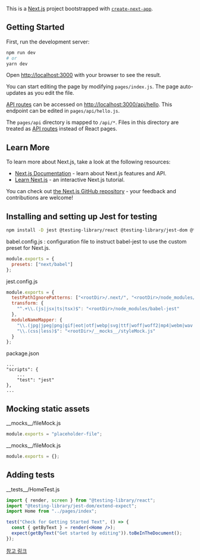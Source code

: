 This is a [Next.js](https://nextjs.org/) project bootstrapped with [`create-next-app`](https://github.com/vercel/next.js/tree/canary/packages/create-next-app).

## Getting Started

First, run the development server:

```bash
npm run dev
# or
yarn dev
```

Open [http://localhost:3000](http://localhost:3000) with your browser to see the result.

You can start editing the page by modifying `pages/index.js`. The page auto-updates as you edit the file.

[API routes](https://nextjs.org/docs/api-routes/introduction) can be accessed on [http://localhost:3000/api/hello](http://localhost:3000/api/hello). This endpoint can be edited in `pages/api/hello.js`.

The `pages/api` directory is mapped to `/api/*`. Files in this directory are treated as [API routes](https://nextjs.org/docs/api-routes/introduction) instead of React pages.

## Learn More

To learn more about Next.js, take a look at the following resources:

- [Next.js Documentation](https://nextjs.org/docs) - learn about Next.js features and API.
- [Learn Next.js](https://nextjs.org/learn) - an interactive Next.js tutorial.

You can check out [the Next.js GitHub repository](https://github.com/vercel/next.js/) - your feedback and contributions are welcome!

## Installing and setting up Jest for testing

```bash
npm install -D jest @testing-library/react @testing-library/jest-dom @testing-library/dom babel-jest
```

babel.config.js : configuration file to instruct babel-jest to use the custom preset for Next.js.
```js
module.exports = {
  presets: ["next/babel"]
};
```

jest.config.js
```js
module.exports = {
  testPathIgnorePatterns: ["<rootDir>/.next/", "<rootDir>/node_modules/"],
  transform: {
    "^.+\\.(js|jsx|ts|tsx)$": "<rootDir>/node_modules/babel-jest"
  },
  moduleNameMapper: {
    "\\.(jpg|jpeg|png|gif|eot|otf|webp|svg|ttf|woff|woff2|mp4|webm|wav|mp3|m4a|aac|oga)$": "<rootDir>/__mocks__/fileMock.js",
    "\\.(css|less)$": "<rootDir>/__mocks__/styleMock.js"
  }
};
```

package.json
```
...
"scripts": {
    ...
    "test": "jest"
},
...
```

## Mocking static assets

\_\_mocks__/fileMock.js
```js
module.exports = "placeholder-file";
```

\_\_mocks__/fileMock.js
```js
module.exports = {};
```

## Adding tests

\_\_tests__/HomeTest.js
```jsx
import { render, screen } from "@testing-library/react";
import "@testing-library/jest-dom/extend-expect";
import Home from "../pages/index";

test("Check for Getting Started Text", () => {
  const { getByText } = render(<Home />);
  expect(getByText("Get started by editing")).toBeInTheDocument();
});
```


[참고 링크](https://circleci.com/blog/next-testing/)
